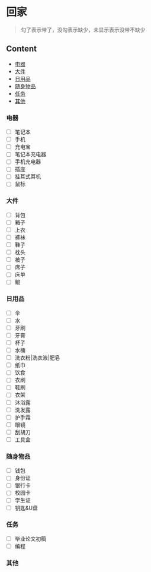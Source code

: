# 回家

> 勾了表示带了，没勾表示缺少，未显示表示没带不缺少

## Content
<!-- vim-toc-markdown GFM -->
- [电器](#电器)
- [大件](#大件)
- [日用品](#日用品)
- [随身物品](#随身物品)
- [任务](#任务)
- [其他](#其他)
<!-- vim-toc-markdown -->

### 电器

- [ ] 笔记本
- [ ] 手机
- [ ] 充电宝
- [ ] 笔记本充电器
- [ ] 手机充电器
- [ ] 插座
- [ ] 挂耳式耳机
- [ ] 鼠标
<!-- - [ ] 路由器 -->
<!-- - [ ] 计算器 -->
<!-- - [ ] 头戴式耳机 -->

### 大件

- [ ] 背包
- [ ] 箱子
- [ ] 上衣
- [ ] 裤袜
- [ ] 鞋子
- [ ] 枕头
- [ ] 被子
- [ ] 席子
- [ ] 床单
- [ ] 鲲

### 日用品

- [ ] 伞
- [ ] 水
- [ ] 牙刷
- [ ] 牙膏
- [ ] 杯子
- [ ] 水桶
- [ ] 洗衣粉|洗衣液|肥皂
- [ ] 纸巾
- [ ] 饮食
- [ ] 衣刷
- [ ] 鞋刷
- [ ] 衣架
- [ ] 沐浴露
- [ ] 洗发露
- [ ] 护手霜
- [ ] 眼镜
- [ ] 刮胡刀
- [ ] 工具盒

### 随身物品

- [ ] 钱包
- [ ] 身份证
- [ ] 银行卡
- [ ] 校园卡
- [ ] 学生证
- [ ] 钥匙&U盘

### 任务

- [ ] 毕业论文初稿
- [ ] 编程

### 其他
